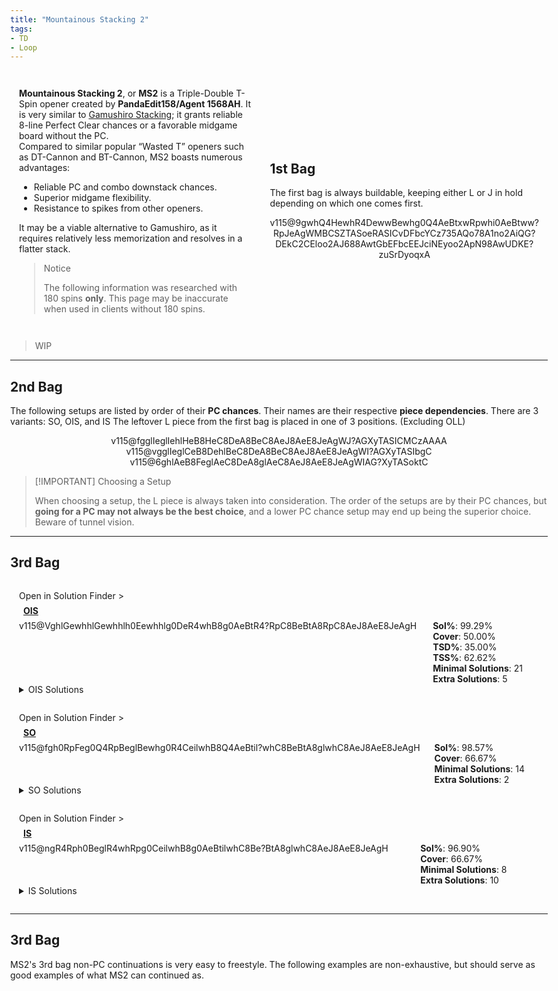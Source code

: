 ```yaml
---
title: "Mountainous Stacking 2"
tags:
- TD
- Loop
---
```

<head>
<meta name="description" content="Mountatinous Stacking 2, a Triple-Double opener by PandaEdit158/Agent 1568AH.">
</head>
<style>
    html{
        display: flex;
        justify-content: center;
        width: 100vw;
        height: 100vh;
    }
    body{
        width: 100vw;
        max-width: 1500px;
    }
    article{
        padding: 0 1em;
    }
    #intro{
        display: grid;
        grid-template-areas: 'text image';
        grid-template-columns: 1fr 0.75fr;
        place-items: center;
    }
    #intro-text{
        padding: 1em;
    }
    #bag-1{
        padding: 1em;
        grid-area: image;
    }
    .only-for-mobile{
        display: none;
    }
    .stat{
        width: 100%;
    }
    .setup-body{
        padding: 1em;
        position: relative;
    }
    .setup-body h3{
        margin: 0.5em;
        font-size: 1em;
        width: auto;
    }
    .setup-body h3 img{
        height: 2em;
        width: 2em;
    }
    .setup-details{
        display: grid;
        grid-template-areas: "info conts";
    }
    .setup-info{
        grid-area: info;
    }
    .fumen-image{
        outline: 1px solid var(--outlinegray);
    }
    .setup-continuations{
        grid-area: conts;
        display: inline-flex;
        flex-wrap: wrap;
        justify-content: center;
        align-items: center;
    }
    .setup-continuations .fumen-figure{
        margin: 0.125em;
    }
    @media all and (max-width: 900px){
        #intro{
            display: flex;
            flex-direction: column;
        }
        #bag-1{
            display: block;
        }
        .only-for-mobile{
            display: block;
        }
    }
    @media all and (max-width: 500px){
        #configs{
            margin: 0 0.5em;
        }
    }
</style>
<div id="intro">
    <div id="intro-text">
        <p>
            <strong>Mountainous Stacking 2</strong>, or <strong>MS2</strong> is a Triple-Double T-Spin opener created by <strong>PandaEdit158/Agent 1568AH</strong>. It is very similar to <a href="/h-docs/openers/Gamushiro-Stacking/">Gamushiro Stacking</a>; it grants reliable 8-line Perfect Clear chances or a favorable midgame board without the PC.<br>
            Compared to similar popular “Wasted <span class="mino">T</span>” openers such as DT-Cannon and BT-Cannon, MS2 boasts numerous advantages:
            <ul>
                <li>Reliable PC and combo downstack chances.</li>
                <li>Superior midgame flexibility.</li>
                <li>Resistance to spikes from other openers.</li>
            </ul>
        </p>
        <p>
            It may be a viable alternative to Gamushiro, as it requires relatively less memorization and resolves in a flatter stack.
        </p>
        <blockquote class="danger-callout">
        <p>Notice</p>
        <p>The following information was researched with 180 spins <strong>only</strong>. This page may be inaccurate when used in clients without 180 spins.</p>
        </blockquote>
    </div>
    <hr class="only-for-mobile">
    <div id="bag-1">
        <p>
            <h2 style="width:100%">1st Bag</h2>
            <p>The first bag is always buildable, keeping either <span class="mino">L</span> or <span class="mino">J</span> in hold depending on which one comes first.</p>
        </p>
        <center>
            <figfumen size="33">v115@9gwhQ4HewhR4DewwBewhg0Q4AeBtxwRpwhi0AeBtww?RpJeAgWMBCSZTASoeRASICvDFbcYCz735AQo78A1no2AiQG?DEkC2CEloo2AJ688AwtGbEFbcEEJciNEyoo2ApN98AwUDKE?zuSrDyoqxA</figfumen>
        </center>
    </div>
</div>
<blockquote class="warning-callout">
    <p>WIP</p>
</blockquote>

---
## 2nd Bag
The following setups are listed by order of their **PC chances**. Their names are their respective **piece dependencies**. There are 3 variants: <span class="mino">SO</span>, <span class="mino">OIS</span>, and <span class="mino">IS</span>
The leftover <span class="mino">L</span> piece from the first bag is placed in one of 3 positions. <span style="color: var(--graygray)">(Excluding OLL)</span>
<center><div>
<figfumen height="8">v115@fgglIeglIehlHeB8HeC8DeA8BeC8AeJ8AeE8JeAgWJ?AGXyTASICMCzAAAA</figfumen>
<figfumen height="8">v115@vgglIeglCeB8DehlBeC8DeA8BeC8AeJ8AeE8JeAgWI?AGXyTASIbgC</figfumen>
<figfumen height="8">v115@6ghlAeB8FeglAeC8DeA8glAeC8AeJ8AeE8JeAgWIAG?XyTASoktC</figfumen>
</div></center>

> [!IMPORTANT] Choosing a Setup
> 
> When choosing a setup, the <span class="mino">L</span> piece is always taken into consideration. The order of the setups are by their PC chances, but **going for a PC may not always be the best choice**, and a lower PC chance setup may end up being the superior choice. Beware of tunnel vision.

---

## 3rd Bag
<div class="setup-body">
	<div class="solution-finder-nav" onclick="console.log('panning!')"><span class="nav-text">Open in Solution Finder</span> ></div>
    <a href="#ois"><h3 id="ois" class="setup-title"><span class="mino">OIS</span></h3></a>
    <div class="setup-details">
            <fumen class="setup-image" height="10">v115@VghlGewhhlGewhhlh0Eewhhlg0DeR4whB8g0AeBtR4?RpC8BeBtA8RpC8AeJ8AeE8JeAgH</fumen>
            <div class="setup-stats">
                <div class="stat"><strong>Sol%</strong>: 
                    <span title="5004/5040" class="with180">99.29%</span>
                </div>
                <div class="stat"><strong>Cover</strong>: 50.00%</div>
                <div class="stat"><strong>TSD%</strong>: 35.00%</div>
                <div class="stat"><strong>TSS%</strong>: 62.62%</div>
                <div title="Number of solutions needed to maximize PC chances." class="stat"><strong>Minimal Solutions</strong>: <span class="with180">21</span></div>
                <div title="Number of optional solutions to use for extra T-Spins." class="stat"><strong>Extra Solutions</strong>: 5</div>
		</div>
    </div>
    <details>
    <summary><span class="mino">OIS</span> Solutions</summary>
    <h3>Minimals</h3>
        <div class="solutions with180">
            <figure class="fumen-figure"><fumen height="6" size="16">v115@zgB8g0zhhlC8i0R4AtglE8R4BtglD8ywAtG8wwF8Je?AgH</fumen><figcaption>Cover: 39.29%<br>Save: O</ficaption></figure>
            <figure class="fumen-figure"><fumen height="6" size="16">v115@zgB8Rph0ywC8Rpg0R4wwglE8R4ilD8zhG8g0F8JeAg?H</fumen><figcaption>Cover: 24.44%<br>Save: Z</ficaption></figure>
            <figure class="fumen-figure"><fumen height="6" size="16">v115@zgB8zhAtRpC8i0BtRpE8g0AtilD8ywglG8wwF8JeAg?H</fumen><figcaption>Cover: 23.77%<br>Save: S</ficaption></figure>
            <figure class="fumen-figure"><fumen height="6" size="16">v115@zgB8ilzhC8glywg0RpE8R4g0RpD8R4h0G8wwF8JeAg?H</fumen><figcaption>Cover: 20.08%<br>Save: Z</ficaption></figure>
            <figure class="fumen-figure"><fumen height="6" size="16">v115@zgB8g0BtzhC8i0hlRpE8BtglRpD8ywglG8wwF8JeAg?H</fumen><figcaption>Cover: 19.40%<br>Save: S</ficaption></figure>
            <figure class="fumen-figure"><fumen height="6" size="16">v115@zgB8Rpg0R4hlC8Rpi0AtglE8R4BtglD8ywAtG8wwF8?JeAgH</fumen><figcaption>Cover: 19.05%<br>Save: I</ficaption></figure>
            <figure class="fumen-figure"><fumen height="6" size="16">v115@zgB8Rph0Q4hlC8Rpg0wwR4glE8ywQ4glD8zhG8g0F8?JeAgH</fumen><figcaption>Cover: 17.78%<br>Save: Z</ficaption></figure>
            <figure class="fumen-figure"><fumen height="6" size="16">v115@zgB8Rpzhg0C8RpBtR4g0E8wwBth0D8xwR4G8wwF8Je?AgH</fumen><figcaption>Cover: 14.60%<br>Save: L</ficaption></figure>
            <figure class="fumen-figure"><fumen height="6" size="16">v115@zgB8ilzhC8glQ4i0RpE8ywRpD8R4wwg0G8Q4F8JeAg?H</fumen><figcaption>Cover: 13.57%<br>Save: Z</ficaption></figure>
            <figure class="fumen-figure"><fumen height="6" size="16">v115@zgB8Rpzhg0C8RpBtR4g0E8wwR4h0D8xwBtG8wwF8Je?AgH</fumen><figcaption>Cover: 10.48%<br>Save: L</ficaption></figure>
            <figure class="fumen-figure"><fumen height="6" size="16">v115@zgB8RpBti0C8RpwwBtR4E8xwR4g0D8zhG8wwF8JeAg?H</fumen><figcaption>Cover: 9.52%<br>Save: L</ficaption></figure>
            <figure class="fumen-figure"><fumen height="6" size="16">v115@zgB8RpilR4C8RpglAti0E8BtR4g0D8zhG8AtF8JeAg?H</fumen><figcaption>Cover: 9.52%<br>Save: T</ficaption></figure>
            <figure class="fumen-figure"><fumen height="6" size="16">v115@zgB8ywR4Atg0C8zhBtg0E8R4Ath0D8wwilG8glF8Je?AgH</fumen><figcaption>Cover: 8.89%<br>Save: O</ficaption></figure>
            <figure class="fumen-figure"><fumen height="6" size="16">v115@zgB8i0zhC8BtQ4hlRpE8R4glRpD8BtQ4glG8g0F8Je?AgH</fumen><figcaption>Cover: 8.89%<br>Save: T</ficaption></figure>
            <figure class="fumen-figure"><fumen height="6" size="16">v115@zgB8g0ywAtRpC8i0BtRpE8R4ilD8R4AtglG8wwF8Je?AgH</fumen><figcaption>Cover: 8.10%<br>Save: I</ficaption></figure>
            <figure class="fumen-figure"><fumen height="6" size="16">v115@zgB8ywQ4ilC8i0R4RpE8g0AtQ4RpD8wwBtglG8AtF8?JeAgH</fumen><figcaption>Cover: 7.14%<br>Save: I</ficaption></figure>
            <figure class="fumen-figure"><fumen height="6" size="16">v115@zgB8Q4hlzhC8R4glAtg0RpE8Btg0RpD8Q4Ath0G8gl?F8JeAgH</fumen><figcaption>Cover: 6.67%<br>Save: T</ficaption></figure>
            <figure class="fumen-figure"><fumen height="6" size="16">v115@zgB8Q4BthlRpC8R4BtglRpE8wwzhD8Q4xwglG8wwF8?JeAgH</fumen><figcaption>Cover: 6.35%<br>Save: J</ficaption></figure>
            <figure class="fumen-figure"><fumen height="6" size="16">v115@zgB8ilAtg0RpC8glQ4Btg0RpE8AtzhD8R4h0G8Q4F8?JeAgH</fumen><figcaption>Cover: 4.13%<br>Save: T</ficaption></figure>
            <figure class="fumen-figure"><fumen height="6" size="16">v115@zgB8Q4i0ilC8R4whg0AtRpE8whBtRpD8Q4whAtglG8?whF8JeAgH</fumen><figcaption>Cover: 3.81%<br>Save: T</ficaption></figure>
            <figure class="fumen-figure"><fumen height="6" size="16">v115@zgB8g0ywBtglC8i0R4BtE8R4ilD8zhG8wwF8JeAgH</fumen><figcaption>Cover: 3.17%<br>Save: O</ficaption></figure>
        </div>
        <h3>Extras</h3>
        <div class="solutions with180">
            <figure class="fumen-figure"><fumen height="6" size="16">v115@zgB8ilzhC8glQ4ywRpE8i0RpD8R4wwg0G8Q4F8JeAg?H</fumen><figcaption>Cover: 15.56%<br>Save: Z</ficaption></figure>
            <figure class="fumen-figure"><fumen height="6" size="16">v115@zgB8Rph0BtglC8Rpg0Q4ilE8g0R4BtD8ywQ4G8wwF8?JeAgH</fumen><figcaption>Cover: 11.98%<br>Save: I</ficaption></figure>
            <figure class="fumen-figure"><fumen height="6" size="16">v115@zgB8zhBtglC8i0Q4ilE8g0R4BtD8ywQ4G8wwF8JeAg?H</fumen><figcaption>Cover: 11.59%<br>Save: O</ficaption></figure>
            <figure class="fumen-figure"><fumen height="6" size="16">v115@zgB8i0Q4ilC8zhglRpE8g0R4RpD8ywQ4G8wwF8JeAg?H</fumen><figcaption>Cover: 2.54%<br>Save: Z</ficaption></figure>
            <figure class="fumen-figure"><fumen height="6" size="16">v115@zgB8Rpzhg0C8RpBtR4g0E8wwR4h0D8xwBtG8wwF8Je?AgH</fumen><figcaption>Cover: 10.48%<br>Save: L</ficaption></figure>
        </div>
    </details>
</div>
<div class="setup-body">
    <div class="solution-finder-nav" onclick="console.log('panning!')"><span class="nav-text">Open in Solution Finder</span> ></div>
    <a href="#so"><h3 id="so" class="setup-title"><span class="mino">SO</span></h3></a>
    <div class="setup-details">
        <fumen class="setup-image" height="10">v115@fgh0RpFeg0Q4RpBeglBewhg0R4CeilwhB8Q4AeBtil?whC8BeBtA8glwhC8AeJ8AeE8JeAgH</fumen>
        <div class="setup-stats">
            <div class="stat"><strong>Sol%</strong>: <span title="4968/5040">98.57%</span></div>
            <div class="stat"><strong>Cover</strong>: 66.67%</div>
            <div class="stat"><strong>Minimal Solutions</strong>: 14</div>
            <div class="stat"><strong>Extra Solutions</strong>: 2</div>
        </div>
    </div>
    <details>
    <summary><span class="mino">SO</span> Solutions</summary>
    <h3>Minimals</h3>
        <div class="solutions with180">
            <figure class="fumen-figure"><fumen height="6" size="16">v115@zgzhili0D8glR4Rpg0D8R4A8RpD8ywH8wwE8JeAgH</fumen><figcaption>Cover: 40.18%<br>Save: Z</ficaption></figure>
            <figure class="fumen-figure"><fumen height="6" size="16">v115@zgzhh0AtglRpD8g0BtglRpD8g0AtA8hlD8ywH8wwE8?JeAgH</fumen><figcaption>Cover: 35.19%<br>Save: S</ficaption></figure>
            <figure class="fumen-figure"><fumen height="6" size="16">v115@zgzhi0ilD8Rpg0glR4D8RpA8R4D8ywH8wwE8JeAgH</fumen><figcaption>Cover: 31..80%<br>Save: Z</ficaption></figure>
            <figure class="fumen-figure"><fumen height="6" size="16">v115@zgzhh0AtilD8g0BtglR4D8g0AtA8R4D8ywH8wwE8Je?AgH</fumen><figcaption>Cover: 31.32%<br>Save: O</ficaption></figure>
            <figure class="fumen-figure"><fumen height="6" size="16">v115@zgzhg0R4glRpD8i0glRpD8R4A8hlD8ywH8wwE8JeAg?H</fumen><figcaption>Cover: 31.24%<br>Save: Z</ficaption></figure>
            <figure class="fumen-figure"><fumen height="6" size="16">v115@zgzhRpglg0R4D8ili0D8RpA8R4D8ywH8wwE8JeAgH</fumen><figcaption>Cover: 21.9%<br>Save: Z</ficaption></figure>
            <figure class="fumen-figure"><fumen height="6" size="16">v115@zgzhh0AtglRpD8g0BtglRpD8R4A8hlD8R4AtH8g0E8?JeAgH</fumen><figcaption>Cover: 20.29%<br>Save: T</ficaption></figure>
            <figure class="fumen-figure"><fumen height="6" size="16">v115@zgzhRpglh0AtD8ilg0BtD8RpA8g0AtD8ywH8wwE8Je?AgH</fumen><figcaption>Cover: 19.73%<br>Save: S</ficaption></figure>
            <figure class="fumen-figure"><fumen height="6" size="16">v115@zgzhQ4ilRpD8R4BtRpD8wwQ4A8BtD8xwglH8wwE8Je?AgH</fumen><figcaption>Cover: 14.65%<br>Save: J</ficaption></figure>
            <figure class="fumen-figure"><fumen height="6" size="16">v115@zgzhili0D8ywRpg0D8R4A8RpD8R4wwH8glE8JeAgH</fumen><figcaption>Cover: 12.40%<br>Save: Z</ficaption></figure>
            <figure class="fumen-figure"><fumen height="6" size="16">v115@zgzhilh0AtD8ywg0BtD8R4A8g0AtD8R4wwH8glE8Je?AgH</fumen><figcaption>Cover: 9.02%<br>Save: O</ficaption></figure>
            <figure class="fumen-figure"><fumen height="6" size="16">v115@zgzhwwilRpD8Q4glBtRpD8R4A8BtD8xwQ4H8wwE8Je?AgH</fumen><figcaption>Cover: 4.19%<br>Save: J</ficaption></figure>
            <figure class="fumen-figure"><fumen height="6" size="16">v115@zgzhwwRph0AtD8Q4Rpg0BtD8R4A8g0AtD8xwQ4H8ww?E8JeAgH</fumen><figcaption>Cover: 4.19%<br>Save: L</ficaption></figure>
            <figure class="fumen-figure"><fumen height="6" size="16">v115@zgzhwwg0BtRpD8Q4i0RpD8R4A8BtD8xwQ4H8wwE8Je?AgH</fumen><figcaption>Cover: 2.58%<br>Save: L</ficaption></figure>
        </div>
    <h3>Extras</h3>
        <div class="solutions with180">
            <figure class="fumen-figure"><fumen height="6" size="16">v115@zgzhh0AtRpglD8g0BtilD8g0AtA8RpD8ywH8wwE8Je?AgH</fumen><figcaption>Cover: 17.8%<br>Save: S</ficaption></figure>
	    <figure class="fumen-figure"><fumen height="6" size="16">v115@zgzhglg0BtRpD8gli0RpD8hlA8BtD8ywH8wwE8JeAg?H</fumen><figcaption>Cover: 12.9%<br>Save: S</ficaption></figure>
        </div>
    </details>
</div>
<div class="setup-body">
    <div class="solution-finder-nav" onclick="console.log('panning!')"><span class="nav-text">Open in Solution Finder</span> ></div>
    <a href="#is"><h3 id="is" class="setup-title"><span class="mino">IS</span></h3></a>
    <div class="setup-details">
        <fumen class="setup-image" height="10">v115@ngR4Rph0BeglR4whRpg0CeilwhB8g0AeBtilwhC8Be?BtA8glwhC8AeJ8AeE8JeAgH</fumen>
        <div class="setup-stats">
            <div class="stat"><strong>Sol%</strong>: 
                <span title="4884/5040">96.90%</span>
            </div>
            <div class="stat"><strong>Cover</strong>: 66.67%</div>
            <div class="stat"><strong>Minimal Solutions</strong>: 8</div>
            <div class="stat"><strong>Extra Solutions</strong>: 10</div>
        </div>
    </div>
    <details>
    <summary><span class="mino">IS</span> Solutions</summary>
    <h3>Minimals</h3>
        <div class="solutions">
	    <figure class="fumen-figure"><fumen height="6" size="16">v115@zgRpg0zhilRpi0R4glF8R4G8ywH8wwE8JeAgH</fumen><figcaption>Cover: 61.18%<br>Save: Z</ficaption></figure>
	    <figure class="fumen-figure"><fumen height="6" size="16">v115@zgRpilg0zhRpglBti0F8BtG8ywH8wwE8JeAgH</fumen><figcaption>Cover: 53.93%<br>Save: S</ficaption></figure>
	    <figure class="fumen-figure"><fumen height="6" size="16">v115@zgg0zhRpili0BtRpglF8BtG8ywH8wwE8JeAgH</fumen><figcaption>Cover: 51.23%<br>Save: S</ficaption></figure>
	    <figure class="fumen-figure"><fumen height="6" size="16">v115@zgRpQ4ywzhRpR4wwilF8h0G8Q4g0glH8g0E8JeAgH</fumen><figcaption>Cover: 25.55%<br>Save: Z</ficaption></figure>
	    <figure class="fumen-figure"><fumen height="6" size="16">v115@zgRpzhAtilRpywBtglF8h0G8wwg0AtH8g0E8JeAgH</fumen><figcaption>Cover: 25.55%<br>Save: S</ficaption></figure>
	    <figure class="fumen-figure"><fumen height="6" size="16">v115@zgRpQ4ywAtilRpR4wwBtglF8h0G8Q4g0AtH8g0E8Je?AgH</fumen><figcaption>Cover: 20.64%<br>Save: I</ficaption></figure>
	    <figure class="fumen-figure"><fumen height="6" size="16">v115@zgRpzhAtilRpi0BtglF8R4G8R4AtH8g0E8JeAgH</fumen><figcaption>Cover: 18.67%<br>Save: T</ficaption></figure>
	    <figure class="fumen-figure"><fumen height="6" size="16">v115@zgRpQ4i0AtilRpR4whBtglF8whAtG8Q4whg0H8whE8?JeAgH</fumen><figcaption>Cover: 14.74%<br>Save: T</ficaption></figure>
        </div>
    <h3>Extras</h3>
        <div class="solutions">
<figure class="fumen-figure"><fumen height="6" size="16">v115@zgRpQ4zhilRpR4ywglF8h0G8Q4g0wwH8g0E8JeAgH</fumen><figcaption>Cover: 24.8%<br>Save: Z</ficaption></figure>
	    <figure class="fumen-figure"><fumen height="6" size="16">v115@zgRpywAtzhRpi0ilF8g0glG8wwBtH8AtE8JeAgH</fumen><figcaption>Cover: 13.3%<br>Save: S</ficaption></figure>
	    <figure class="fumen-figure"><fumen height="6" size="16">v115@zgRpg0ywzhRpi0ilF8R4G8R4glH8wwE8JeAgH</fumen><figcaption>Cover: 16.7%<br>Save: Z</ficaption></figure>
	    <figure class="fumen-figure"><fumen height="6" size="16">v115@zgRpg0ywAtilRpi0BtglF8R4G8R4AtH8wwE8JeAgH</fumen><figcaption>Cover: 14.3%<br>Save: I</ficaption></figure>
        </div>
    </details>
</div>

---
## 3rd Bag
MS2's 3rd bag non-PC continuations is very easy to freestyle. The following examples are non-exhaustive, but should serve as good examples of what MS2 can continued as.
